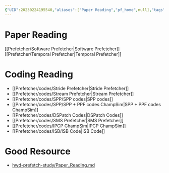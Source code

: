 ```yaml
---
{"UID":20230224195540,"aliases":["Paper Reading","pf_home",null],"tags":null,"source":null,"cssclass":null,"created":"2023-02-24 19:55","dg-publish":true,"updated":"2023-05-08 20:23","permalink":"/prefetcher/pf-home/","dgPassFrontmatter":true,"noteIcon":""}
---
```



# Paper Reading
[[Prefetcher/Software Prefetcher\|Software Prefetcher]]
[[Prefetcher/Temporal Prefetcher\|Temporal Prefetcher]]

# Coding Reading 
* [[Prefetcher/codes/Stride Prefetcher\|Stride Prefetcher]]
* [[Prefetcher/codes/Stream Prefetcher\|Stream Prefetcher]]
* [[Prefetcher/codes/SPP/SPP codes\|SPP codes]]
* [[Prefetcher/codes/SPP/SPP + PPF codes ChampSim\|SPP + PPF codes ChampSim]]
* [[Prefetcher/codes/DSPatch Codes\|DSPatch Codes]]
* [[Prefetcher/codes/SMS Prefetcher\|SMS Prefetcher]]
* [[Prefetcher/codes/IPCP ChampSim\|IPCP ChampSim]]
* [[Prefetcher/codes/ISB/ISB Code\|ISB Code]]

# Good Resource 
* [hwd-prefetch-study/Paper\_Reading.md](https://github.com/lshpku/hwd-prefetch-study/blob/3c0a6fb44029e04c7aa0ef2aaf80c152736b3a4f/Paper_Reading.md)


